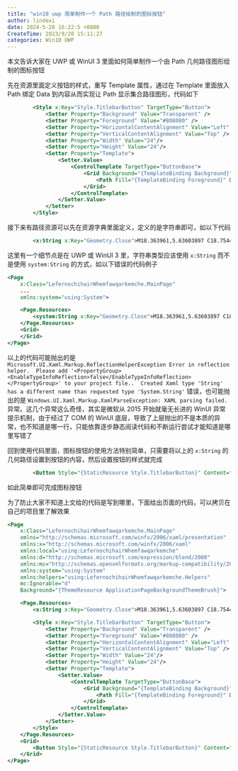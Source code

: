 ```yaml
---
title: "win10 uwp 简单制作一个 Path 路径绘制的图标按钮"
author: lindexi
date: 2024-5-20 16:22:5 +0800
CreateTime: 2023/9/20 15:11:27
categories: Win10 UWP
---
```


本文告诉大家在 UWP 或 WinUI 3 里面如何简单制作一个由 Path 几何路径图形绘制的图标按钮

<!--more-->


<!-- CreateTime:2023/9/20 15:11:27 -->

<!-- 发布 -->
<!-- 博客 -->

先在资源里面定义按钮的样式，重写 Template 属性，通过在 Template 里面放入 Path 绑定 Data 到内容从而实现让 Path 显示集合路径图形，代码如下

```xml
        <Style x:Key="Style.TitlebarButton" TargetType="Button">
            <Setter Property="Background" Value="Transparent" />
            <Setter Property="Foreground" Value="#808080" />
            <Setter Property="HorizontalContentAlignment" Value="Left" />
            <Setter Property="VerticalContentAlignment" Value="Top" />
            <Setter Property="Width" Value="24"/>
            <Setter Property="Height" Value="24"/>
            <Setter Property="Template">
                <Setter.Value>
                    <ControlTemplate TargetType="ButtonBase">
                        <Grid Background="{TemplateBinding Background}">
                            <Path Fill="{TemplateBinding Foreground}" Data="{TemplateBinding Content}"></Path>
                        </Grid>
                    </ControlTemplate>
                </Setter.Value>
            </Setter>
        </Style>
```

接下来有路径资源可以先在资源字典里面定义，定义的是字符串即可，如以下代码

```xml
        <x:String x:Key="Geometry.Close">M18.363961,5.63603897 C18.7544853,6.02656326 18.7544853,6.65972824 18.363961,7.05025253 L13.4142136,12 L18.363961,16.9497475 C18.7544853,17.3402718 18.7544853,17.9734367 18.363961,18.363961 C17.9734367,18.7544853 17.3402718,18.7544853 16.9497475,18.363961 L12,13.4142136 L7.05025253,18.363961 C6.65972824,18.7544853 6.02656326,18.7544853 5.63603897,18.363961 C5.24551468,17.9734367 5.24551468,17.3402718 5.63603897,16.9497475 L10.5857864,12 L5.63603897,7.05025253 C5.24551468,6.65972824 5.24551468,6.02656326 5.63603897,5.63603897 C6.02656326,5.24551468 6.65972824,5.24551468 7.05025253,5.63603897 L12,10.5857864 L16.9497475,5.63603897 C17.3402718,5.24551468 17.9734367,5.24551468 18.363961,5.63603897 Z</x:String>
```

这里有一个细节点是在 UWP 或 WinUI 3 里，字符串类型应该使用 `x:String` 而不是使用 `system:String` 的方式，如以下错误的代码例子

```xml
<Page
    x:Class="LefernochihairWhemfawqarkemche.MainPage"
    ...
    xmlns:system="using:System">

    <Page.Resources>
        <system:String x:Key="Geometry.Close">M18.363961,5.63603897 C18.7544853,6.02656326 18.7544853,6.65972824 18.363961,7.05025253 L13.4142136,12 L18.363961,16.9497475 C18.7544853,17.3402718 18.7544853,17.9734367 18.363961,18.363961 C17.9734367,18.7544853 17.3402718,18.7544853 16.9497475,18.363961 L12,13.4142136 L7.05025253,18.363961 C6.65972824,18.7544853 6.02656326,18.7544853 5.63603897,18.363961 C5.24551468,17.9734367 5.24551468,17.3402718 5.63603897,16.9497475 L10.5857864,12 L5.63603897,7.05025253 C5.24551468,6.65972824 5.24551468,6.02656326 5.63603897,5.63603897 C6.02656326,5.24551468 6.65972824,5.24551468 7.05025253,5.63603897 L12,10.5857864 L16.9497475,5.63603897 C17.3402718,5.24551468 17.9734367,5.24551468 18.363961,5.63603897 Z</system:String>
    </Page.Resources>
    <Grid>
    </Grid>
</Page>
```

以上的代码可能抛出的是 `Microsoft.UI.Xaml.Markup.ReflectionHelperException Error in reflection helper.  Please add '<PropertyGroup><EnableTypeInfoReflection>false</EnableTypeInfoReflection></PropertyGroup>' to your project file..  Created Xaml type 'String' has a different name than requested type 'System.String'` 错误，也可能抛出的是 `Windows.UI.Xaml.Markup.XamlParseException: XAML parsing failed.` 异常。这几个异常这么奇怪，其实是微软从 2015 开始就毫无长进的 WinUI 异常提示机制，由于经过了 COM 的 WinUI 底层，导致了上层抛出的不是本质的异常，也不知道是哪一行，只能依靠逐步静态阅读代码和不断运行尝试才能知道是哪里写错了

回到使用代码里面，图标按钮的使用方法特别简单，只需要将以上的 `x:String` 的几何路径设置到按钮的内容，然后设置按钮的样式就完成

```xml
        <Button Style="{StaticResource Style.TitlebarButton}" Content="{StaticResource Geometry.Close}"></Button>
```

如此简单即可完成图标按钮

为了防止大家不知道上文给的代码是写到哪里，下面给出页面的代码，可以拷贝在自己的项目里了解效果

```xml
<Page
    x:Class="LefernochihairWhemfawqarkemche.MainPage"
    xmlns="http://schemas.microsoft.com/winfx/2006/xaml/presentation"
    xmlns:x="http://schemas.microsoft.com/winfx/2006/xaml"
    xmlns:local="using:LefernochihairWhemfawqarkemche"
    xmlns:d="http://schemas.microsoft.com/expression/blend/2008"
    xmlns:mc="http://schemas.openxmlformats.org/markup-compatibility/2006"
    xmlns:system="using:System"
    xmlns:helpers="using:LefernochihairWhemfawqarkemche.Helpers"
    mc:Ignorable="d"
    Background="{ThemeResource ApplicationPageBackgroundThemeBrush}">

    <Page.Resources>
        <x:String x:Key="Geometry.Close">M18.363961,5.63603897 C18.7544853,6.02656326 18.7544853,6.65972824 18.363961,7.05025253 L13.4142136,12 L18.363961,16.9497475 C18.7544853,17.3402718 18.7544853,17.9734367 18.363961,18.363961 C17.9734367,18.7544853 17.3402718,18.7544853 16.9497475,18.363961 L12,13.4142136 L7.05025253,18.363961 C6.65972824,18.7544853 6.02656326,18.7544853 5.63603897,18.363961 C5.24551468,17.9734367 5.24551468,17.3402718 5.63603897,16.9497475 L10.5857864,12 L5.63603897,7.05025253 C5.24551468,6.65972824 5.24551468,6.02656326 5.63603897,5.63603897 C6.02656326,5.24551468 6.65972824,5.24551468 7.05025253,5.63603897 L12,10.5857864 L16.9497475,5.63603897 C17.3402718,5.24551468 17.9734367,5.24551468 18.363961,5.63603897 Z</x:String>

        <Style x:Key="Style.TitlebarButton" TargetType="Button">
            <Setter Property="Background" Value="Transparent" />
            <Setter Property="Foreground" Value="#808080" />
            <Setter Property="HorizontalContentAlignment" Value="Left" />
            <Setter Property="VerticalContentAlignment" Value="Top" />
            <Setter Property="Width" Value="24"/>
            <Setter Property="Height" Value="24"/>
            <Setter Property="Template">
                <Setter.Value>
                    <ControlTemplate TargetType="ButtonBase">
                        <Grid Background="{TemplateBinding Background}">
                            <Path Fill="{TemplateBinding Foreground}" Data="{TemplateBinding Content}"></Path>
                        </Grid>
                    </ControlTemplate>
                </Setter.Value>
            </Setter>
        </Style>
    </Page.Resources>
    <Grid>
        <Button Style="{StaticResource Style.TitlebarButton}" Content="{StaticResource Geometry.Close}" Click="Button_OnClick"></Button>
    </Grid>
</Page>
```

